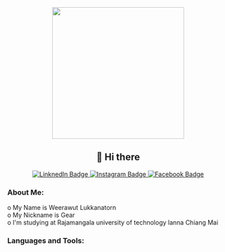 <div id="header" align="center">
  <img src="https://mir-s3-cdn-cf.behance.net/project_modules/hd/06f21a161921919.63cd7887d0a70.gif" width="300"/>
</div>
<h2 align="center">👋 Hi there</h2>

<div id="badges" align="center">
  <a  href="https://www.linkedin.com/in/weerawut-lukkanatorn-3752102a4/" target="_blank">
    <img src="https://img.shields.io/badge/LinkedIn-blue?style=for-the-badge&logo=linkedin&logoColor=white" alt="LinknedIn Badge"/>
  </a>
  <a  href="https://www.instagram.com/gear_wrt/?hl=en" target="_blank">
    <img src="https://img.shields.io/badge/Instagram-E4405F?style=for-the-badge&logo=instagram&logoColor=white" alt="Instagram Badge"/>
  </a>
  <a  href="your-twitter-URL" target="_blank">
    <img src="https://img.shields.io/badge/Facebook-1877F2?style=for-the-badge&logo=facebook&logoColor=white" alt="Facebook Badge"/>
  </a>
</div>

<h3>About Me:</h3>
  o My Name is Weerawut Lukkanatorn <br>
  o My Nickname is Gear <br>
  o I'm studying at Rajamangala university of technology lanna Chiang Mai <br>

<h3 align="left">Languages and Tools:</h3>



